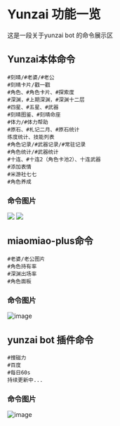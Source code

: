 # Yunzai 功能一览
这是一段关于yunzai bot 的命令展示区

## Yunzai本体命令
```
#刻晴/#老婆/#老公
#刻晴卡片/戳一戳
#角色、#角色卡片、#探索度
#深渊，#上期深渊，#深渊十二层
#四星、#五星、#武器
#刻晴图鉴、#刻晴命座
#体力/#体力帮助
#原石、#札记二月、#原石统计
练度统计、技能列表
#角色记录/#武器记录/#常驻记录
#角色统计/#武器统计
#十连、#十连2（角色卡池2）、十连武器
#添加表情
#米游社七七
#角色养成
```
### 命令图片
![ ](style/yunzai.png)
![](style/yunzai.png)



## miaomiao-plus命令
```
#老婆/老公图片
#角色持有率
#深渊出场率
#角色面板
```
### 命令图片
![image](http://wp.wadg.pro/view.php/ae8defa09fc6b6849ee7bb8c613122da.png)
## yunzai bot 插件命令

```
#搜磁力
#百度
#每日60s
持续更新中...
```
### 命令图片
![image](style/kokomi.png)